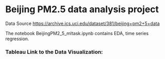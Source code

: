 # Beijing PM2.5 data analysis project

Data Source https://archive.ics.uci.edu/dataset/381/beijing+pm2+5+data

The notebook BeijingPM2_5_mltask.ipynb contains EDA, time series regression.

### Tableau Link to the Data Visualization: 
